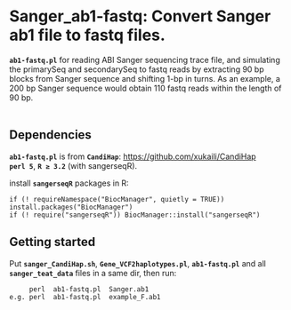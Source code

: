 # Sanger_ab1-fastq: Convert Sanger ab1 file to fastq files.
__`ab1-fastq.pl`__ for reading ABI Sanger sequencing trace file, and simulating the primarySeq and secondarySeq to fastq reads by extracting 90 bp blocks from Sanger sequence and shifting 1-bp in turns. As an example, a 200 bp Sanger sequence would obtain 110 fastq reads within the length of 90 bp.</br></br>

## Dependencies
__`ab1-fastq.pl`__ is from __`CandiHap`__: https://github.com/xukaili/CandiHap</br>
__`perl 5`__, __`R ≥ 3.2`__ (with sangerseqR). </br>

install __`sangerseqR`__ packages in R:</br>
```
if (! requireNamespace("BiocManager", quietly = TRUE)) install.packages("BiocManager")
if (! require("sangerseqR")) BiocManager::install("sangerseqR")
```

## Getting started
Put __`sanger_CandiHap.sh`__, __`Gene_VCF2haplotypes.pl`__, __`ab1-fastq.pl`__ and all __`sanger_teat_data`__ files in a same dir, then run:</br>
```
     perl  ab1-fastq.pl  Sanger.ab1
e.g. perl  ab1-fastq.pl  example_F.ab1
```
